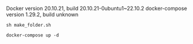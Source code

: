 Docker version 20.10.21, build 20.10.21-0ubuntu1~22.10.2
docker-compose version 1.29.2, build unknown


```
sh make_folder.sh
```
```
docker-compose up -d
```